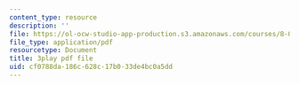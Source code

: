 ```yaml
---
content_type: resource
description: ''
file: https://ol-ocw-studio-app-production.s3.amazonaws.com/courses/8-04-quantum-physics-i-spring-2013/cf0788da186c628c17b033de4bc0a5dd_TWpyhsPAK14.pdf
file_type: application/pdf
resourcetype: Document
title: 3play pdf file
uid: cf0788da-186c-628c-17b0-33de4bc0a5dd
---
```

